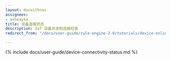 ```yaml
---
layout: docwithnav
assignees:
- ashvayka
title: 设备连接状态
description: IoT 设备状态和连接检查
redirect_from: "/docs/user-guide/rule-engine-2-0/tutorials/device-online-offline/"

---
```


{% include docs/user-guide/device-connectivity-status.md %}